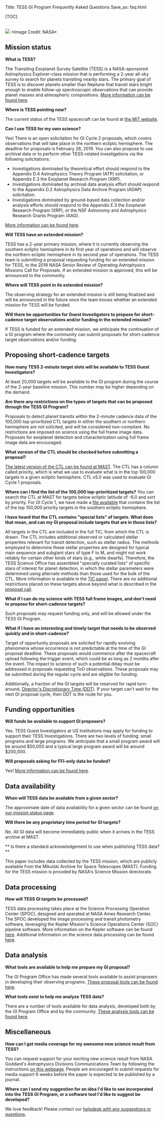 Title: TESS GI Program Frequently Asked Questions
Save_as: faq.html

[TOC]

<br/>
<img class="img-responsive" style="max-width:67%;" src="images/mission/exoplanetlots.jpg">
*Image Credit: NASA*
<br/>

## Mission status

**What is TESS?**

The Transiting Exoplanet Survey Satellite (TESS) is a NASA-sponsored Astrophysics Explorer-class mission that is performing a 2-year all-sky survey to search for planets transiting nearby stars. The primary goal of TESS is to discover planets smaller than Neptune that transit stars bright enough to enable follow-up spectroscopic observations that can provide planet masses and atmospheric compositions. [More information can be found here](objectives.html).

**Where is TESS pointing now?**

The current status of the TESS spacecraft can be found at [the MIT website](https://tess.mit.edu/observations/).

**Can I use TESS for my own science?**

Yes! There is an open solicitation for GI Cycle 2 proposals, which covers observations that will take place in the northern ecliptic hemisphere. The deadline for proposals is February 28, 2019. You can also propose to use archival data or to perform other TESS-related investigations via the following solicitations:

* Investigations dominated by theoretical effort should respond to the Appendix D.4 Astrophysics Theory Program (ATP) solicitation, or Appendix E.3 the Exoplanet Research Program (XRP).
* Investigations dominated by archival data analysis effort should respond to the Appendix D.2 Astrophysics Data Archive Program (ADAP) solicitation.
* Investigations dominated by ground-based data collection and/or analysis efforts should respond to the Appendix E.3 the Exoplanet Research Program (XRP), or the NSF Astronomy and Astrophysics Research Grants Program (AAG).

[More information can be found here](proposing-investigations.html). 

**Will TESS have an extended mission?**

TESS has a 2-year primary mission, where it is currently observing the southern ecliptic hemisphere in its first year of operations and will observe the northern ecliptic hemisphere in its second year of operations. The TESS team is submitting a proposal requesting funding for an extended mission for TESS, to the 2019 NASA Senior Review of Operating Astrophysics Missions Call for Proposals. If an extended mission is approved, this will be announced to the community.

**Where will TESS point in its extended mission?**

The observing strategy for an extended mission is still being finalized and will be announced in the future once the team knows whether an extended mission for TESS will be funded.

**Will there be opportunities for Guest Investigators to propose for short-cadence target observations and/or funding in the extended mission?**

If TESS is funded for an extended mission, we anticipate the continuation of a GI program where the community can submit proposals for short-cadence target observations and/or funding.


## Proposing short-cadence targets

**How many TESS 2-minute target slots will be available to TESS Guest Investigators?**

At least 20,000 targets will be available to the GI program during the course of the 2-year baseline mission. This number may be higher depending on the demand.

**Are there any restrictions on the types of targets that can be proposed through the TESS GI Program?**

Proposals to detect planet transits within the 2-minute cadence data of the 100,000 top-prioritized CTL targets in either the southern or northern hemisphere are not solicited, and will be considered non-compliant. No restrictions are imposed on science using the full frame image data. Proposals for exoplanet detection and characterization using full frame image data are encouraged.

**What version of the CTL should be checked before submitting a proposal?**

[The latest version of the CTL can be found at MAST](https://archive.stsci.edu/tess/index.html). The CTL has a column called priority, which is what we use to evaluate what is in the top 100,000 targets in a given ecliptic hemisphere. CTL v5.0 was used to evaluate GI Cycle 1 proposals.

 **Where can I find the list of the 100,000 top-prioritized targets?**
You can search the CTL at MAST for targets below ecliptic latitude of -6.0 and sort by priority. For GI Cycle 1, we have made a [file available](data/core-science-targets-v2.csv) that contains the list of the top 100,000 priority targets in the southern ecliptic hemisphere.

**I have heard that the CTL contains "special lists" of targets. What does that mean, and can my GI proposal include targets that are in those lists?**

All targets in the CTL are included in the full TIC, from which the CTL is drawn. The CTL includes additional observed or calculated stellar properties relevant for transit detection, such as stellar radius. The methods employed to determine these stellar properties are designed for typical main sequence and subgiant stars of type F to M, and might not work reliably for certain other kinds of stars (e.g., white dwarfs). Therefore, the TESS Science Office has assembled "specially curated lists" of specific stars of interest for planet detection, in which the stellar parameters were determined using alternate methods than those used for the bulk of the CTL. More information is available in the [TIC paper](http://adsabs.harvard.edu/abs/2017arXiv170600495S). There are no additional restrictions placed on these targets above beyond what is described in the [proposal call](proposing-investigations.html).

**What if I can do my science with TESS full frame images, and don't need to propose for short-cadence targets?**

Such proposals may request funding only, and will be allowed under the TESS GI Program.

**What if I have an interesting and timely target that needs to be observed quickly and in short-cadence?**

Target of opportunity proposals are solicited for rapidly evolving phenomena whose occurrence is not predictable at the time of the GI proposal deadline. These proposals would commence after the spacecraft upload following the trigger event, which could be as long as 2 months after the event. The impact to science of such a potential delay must be addressed in proposals requesting ToO observations. These proposals may be submitted during the regular cycle and are eligible for funding.

Additionally, a fraction of the GI targets will be reserved for rapid turn-around, [Director's Discretionary Time (DDT)](proposing-investigations.html#directors-discretionary-targets). If your target can't wait for the next GI proposal cycle, then DDT is the route for you.

## Funding opportunities

**Will funds be available to support GI proposers?**

Yes. TESS Guest Investigators at US Institutions may apply for funding to support their TESS Investigations. There are two levels of funding: small programs and large programs. We anticipate that a small program award will be around $50,000 and a typical large program award will be around $200,000.

**Will proposals asking for FFI-only data be funded?**

Yes! [More information can be found here](proposing-investigations.html). 

<!-- Additionally, proposals asking for 2-min cadence data will be funded. However, we will not relegate 2-min cadence proposals to FFI-only proposals.-->

## Data availability

**When will TESS data be available from a given sector?**

The approximate date of data availability for a given sector can be found [on our mission status page](status.html).

**Will there be any proprietary time period for GI targets?**

 No. All GI data will become immediately public when it arrives in the TESS archive at MAST.

 ** Is there a standard acknowledgement to use when publishing TESS data?**

 This paper includes data collected by the TESS mission, which are publicly available from the Mikulski Archive for Space Telescopes (MAST). Funding for the TESS mission is provided by NASA's Science Mission directorate.

## Data processing

**How will TESS GI targets be processed?**

TESS data processing takes place at the Science Processing Operation Center (SPOC), designed and operated at NASA Ames Research Center. The SPOC developed the image processing and transit photometry software, leveraging the Kepler Mission's Science Operations Center (SOC) pipeline software. More information on the Kepler software can be found [here](http://kepler.nasa.gov/science/ForScientists/papersAndDocumentation/SOCpapers). Additional information on the science data processing can be found [here](operations.html#science-data-processing).


## Data analysis

**What tools are available to help me prepare my GI proposal?**

The GI Program Office has made several tools available to assist proposers in developing their observing programs. [These proposal tools can be found here](proposal-tools.html).

**What tools exist to help me analyze TESS data?**

There are a number of tools available for data analysis, developed both by the GI Program Office and by the community. [These analysis tools can be found here](software.html).


## Miscellaneous

**How can I get media coverage for my awesome new science result from TESS?**

You can request support for your exciting new science result from NASA Goddard's Astrophysics Divisions Communications Team by following the instructions [on this webpage](media.html). People are encouraged to submit requests for media support 6 weeks before the paper is expected to be published by a journal.

**Where can I send my suggestion for an idea I'd like to see incorporated into the TESS GI Program, or a software tool I'd like to suggest be developed?**

 We love feedback! Please contact our [helpdesk with any suggestions or questions](https://heasarc.gsfc.nasa.gov/cgi-bin/Feedback).





 
